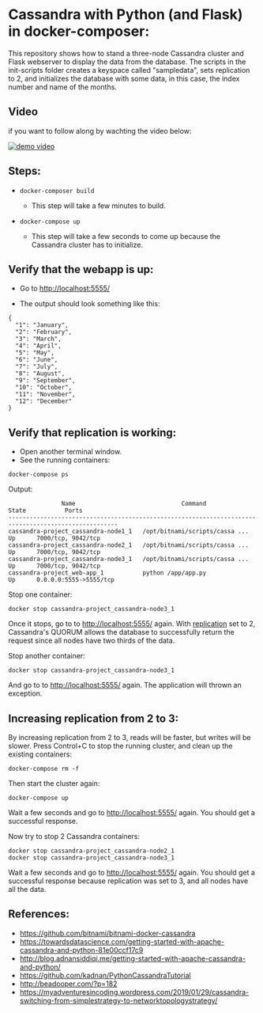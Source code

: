 # Cassandra with Python (and Flask) in docker-composer:

This repository shows how to stand a three-node Cassandra cluster and Flask webserver to display the data from the database.
The scripts in the init-scripts folder creates a keyspace called "sampledata", sets replication to 2, and initializes the database with some data, in this case, the index number and name of the months.

## Video
if you want to follow along by wachting the video below:

[![demo video](http://img.youtube.com/vi/50wx7WEZB4U/0.jpg)](https://www.youtube.com/watch?v=50wx7WEZB4U "Cassandra with Python (and Flask) in docker-composer")

## Steps:

* ```docker-composer build```
    * This step will take a few minutes to build.


* ```docker-compose up```
    * This step will take a few seconds to come up because the Cassandra cluster has to initialize.

## Verify that the webapp is up:

* Go to <http://localhost:5555/>

* The output should look something like this:
```
{
  "1": "January",
  "2": "February",
  "3": "March",
  "4": "April",
  "5": "May",
  "6": "June",
  "7": "July",
  "8": "August",
  "9": "September",
  "10": "October",
  "11": "November",
  "12": "December"
}
```

## Verify that replication is working:

* Open another terminal window.
* See the running containers:
```
docker-compose ps
```
Output:
```
               Name                              Command               State           Ports
-----------------------------------------------------------------------------------------------------
cassandra-project_cassandra-node1_1   /opt/bitnami/scripts/cassa ...   Up      7000/tcp, 9042/tcp
cassandra-project_cassandra-node2_1   /opt/bitnami/scripts/cassa ...   Up      7000/tcp, 9042/tcp
cassandra-project_cassandra-node3_1   /opt/bitnami/scripts/cassa ...   Up      7000/tcp, 9042/tcp
cassandra-project_web-app_1           python /app/app.py               Up      0.0.0.0:5555->5555/tcp

```

Stop one container:
```
docker stop cassandra-project_cassandra-node3_1
```
Once it stops, go to to <http://localhost:5555/> again.
With [replication](./init-scripts/0-create-keyspace.cql) set to 2, Cassandra's QUORUM allows the database to successfully return the request since all nodes have two thirds of the data.

Stop another container:
```
docker stop cassandra-project_cassandra-node3_1
```
And go to to <http://localhost:5555/> again.  The application will thrown an exception.

## Increasing replication from 2 to 3:
By increasing replication from 2 to 3, reads will be faster, but writes will be slower.
Press Control+C to stop the running cluster, and clean up the existing containers:
```
docker-compose rm -f
```
Then start the cluster again:
```
docker-compose up
```
Wait a few seconds and go to <http://localhost:5555/> again.
You should get a successful response.

Now try to stop 2 Cassandra containers:
```
docker stop cassandra-project_cassandra-node2_1
docker stop cassandra-project_cassandra-node3_1
```
Wait a few seconds and go to <http://localhost:5555/> again.
You should get a successful response because replication was set to 3, and all nodes have all the data.


## References:
* https://github.com/bitnami/bitnami-docker-cassandra
* https://towardsdatascience.com/getting-started-with-apache-cassandra-and-python-81e00ccf17c9
* http://blog.adnansiddiqi.me/getting-started-with-apache-cassandra-and-python/
* https://github.com/kadnan/PythonCassandraTutorial
* http://beadooper.com/?p=182
* https://myadventuresincoding.wordpress.com/2019/01/29/cassandra-switching-from-simplestrategy-to-networktopologystrategy/
